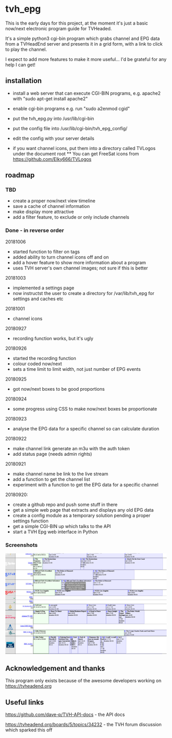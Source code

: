 # tvh_epg

This is the early days for this project, at the moment it's just
a basic now/next electronic program guide for TVHeaded.

It's a simple python3 cgi-bin program which grabs channel and EPG
data from a TVHeadEnd server and presents it in a grid form, with
a link to click to play the channel.

I expect to add more features to make it more useful... I'd be
grateful for any help I can get!


## installation

* install a web server that can execute CGI-BIN programs, e.g. apache2 with "sudo apt-get install apache2"
* enable cgi-bin programs e.g. run "sudo a2enmod cgid" 
* put the tvh_epg.py into /usr/lib/cgi-bin
* put the config file into /usr/lib/cgi-bin/tvh_epg_config/
* edit the config with your server details

* if you want channel icons, put them into a directory called TVLogos under the document root
** You can get FreeSat icons from https://github.com/Elky666/TVLogos


## roadmap

### TBD

* create a proper now/next view timeline
* save a cache of channel information
* make display more attractive
* add a filter feature, to exclude or only include channels


### Done - in reverse order

20181006
* started function to filter on tags
* added ability to turn channel icons off and on
* add a hover feature to show more information about a program
* uses TVH server's own channel images; not sure if this is better

20181003
* implemented a settings page
* now instructst the user to create a directory for /var/lib/tvh_epg for settings and caches etc

20181001
* channel icons

20180927
* recording function works, but it's ugly

20180926
* started the recording function
* colour coded now/next
* sets a time limit to limit width, not just number of EPG events

20180925
* got now/next boxes to be good proportions

20180924
* some progress using CSS to make now/next boxes be proportionate

20180923
* analyse the EPG data for a specific channel so can calculate duration

20180922
* make channel link generate an m3u with the auth token
* add status page (needs admin rights)

20180921
* make channel name be link to the live stream
* add a function to get the channel list
* experiment with a function to get the EPG data for a specific channel

20180920:
* create a github repo and push some stuff in there
* get a simple web page that extracts and displays any old EPG data
* create a config module as a temporary solution pending a proper settings function
* get a simple CGI-BIN up which talks to the API
* start a TVH Epg web interface in Python

### Screenshots

<img src="https://raw.githubusercontent.com/speculatrix/tvh_epg/master/Screenshot_20181006_160730.png" />


## Acknowledgement and thanks

This program only exists because of the awesome developers working on
https://tvheadend.org


## Useful links

https://github.com/dave-p/TVH-API-docs - the API docs

https://tvheadend.org/boards/5/topics/34232 - the TVH forum discussion which sparked this off

